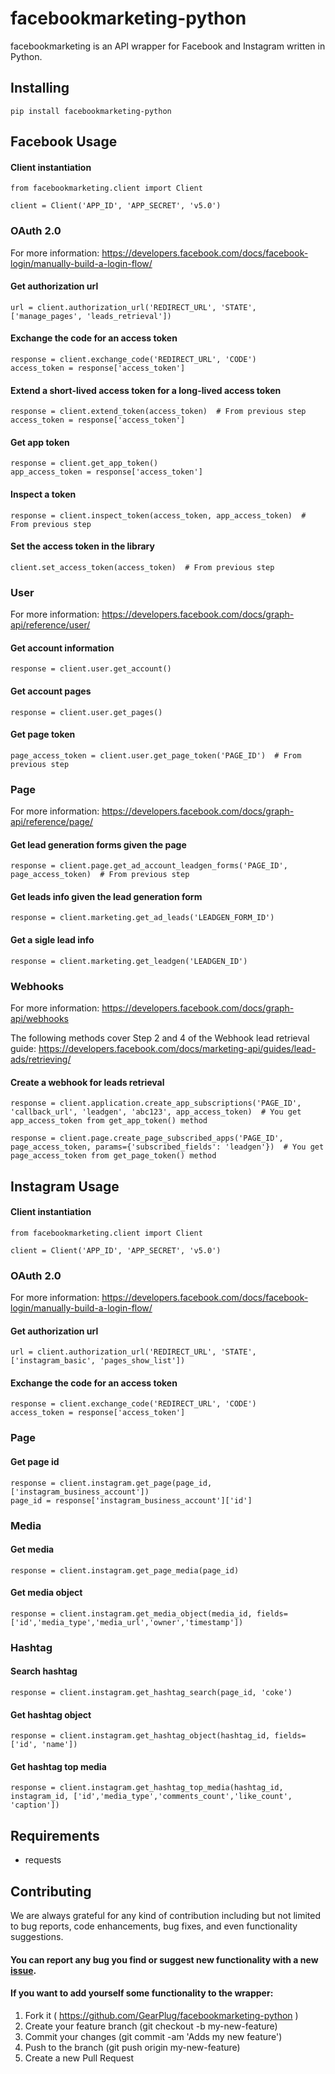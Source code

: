 # facebookmarketing-python

facebookmarketing is an API wrapper for Facebook and Instagram written in Python.

## Installing
```
pip install facebookmarketing-python
```

## Facebook Usage

#### Client instantiation
```
from facebookmarketing.client import Client

client = Client('APP_ID', 'APP_SECRET', 'v5.0')
```

### OAuth 2.0

For more information: https://developers.facebook.com/docs/facebook-login/manually-build-a-login-flow/

#### Get authorization url
```
url = client.authorization_url('REDIRECT_URL', 'STATE', ['manage_pages', 'leads_retrieval'])
```

#### Exchange the code for an access token
```
response = client.exchange_code('REDIRECT_URL', 'CODE')
access_token = response['access_token']
```

#### Extend a short-lived access token for a long-lived access token
```
response = client.extend_token(access_token)  # From previous step
access_token = response['access_token']
```

#### Get app token
```
response = client.get_app_token()
app_access_token = response['access_token']
```

#### Inspect a token
```
response = client.inspect_token(access_token, app_access_token)  # From previous step
```

#### Set the access token in the library
```
client.set_access_token(access_token)  # From previous step
```

### User

For more information: https://developers.facebook.com/docs/graph-api/reference/user/

#### Get account information
```
response = client.user.get_account()
```

#### Get account pages
```
response = client.user.get_pages()
```

#### Get page token
```
page_access_token = client.user.get_page_token('PAGE_ID')  # From previous step
```

### Page

For more information: https://developers.facebook.com/docs/graph-api/reference/page/

#### Get lead generation forms given the page
```
response = client.page.get_ad_account_leadgen_forms('PAGE_ID', page_access_token)  # From previous step
```

#### Get leads info given the lead generation form
```
response = client.marketing.get_ad_leads('LEADGEN_FORM_ID')
```

#### Get a sigle lead info
```
response = client.marketing.get_leadgen('LEADGEN_ID')
```

### Webhooks

For more information: https://developers.facebook.com/docs/graph-api/webhooks

The following methods cover Step 2 and 4 of the Webhook lead retrieval guide: https://developers.facebook.com/docs/marketing-api/guides/lead-ads/retrieving/

#### Create a webhook for leads retrieval
```
response = client.application.create_app_subscriptions('PAGE_ID', 'callback_url', 'leadgen', 'abc123', app_access_token)  # You get app_access_token from get_app_token() method

response = client.page.create_page_subscribed_apps('PAGE_ID', page_access_token, params={'subscribed_fields': 'leadgen'})  # You get page_access_token from get_page_token() method
```

## Instagram Usage

#### Client instantiation
```
from facebookmarketing.client import Client

client = Client('APP_ID', 'APP_SECRET', 'v5.0')
```

### OAuth 2.0

For more information: https://developers.facebook.com/docs/facebook-login/manually-build-a-login-flow/

#### Get authorization url
```
url = client.authorization_url('REDIRECT_URL', 'STATE', ['instagram_basic', 'pages_show_list'])
```

#### Exchange the code for an access token
```
response = client.exchange_code('REDIRECT_URL', 'CODE')
access_token = response['access_token']
```

### Page

#### Get page id
```
response = client.instagram.get_page(page_id, ['instagram_business_account'])
page_id = response['instagram_business_account']['id']
```

### Media

#### Get media
```
response = client.instagram.get_page_media(page_id)
```

#### Get media object
```
response = client.instagram.get_media_object(media_id, fields=['id','media_type','media_url','owner','timestamp'])
```

### Hashtag

#### Search hashtag
```
response = client.instagram.get_hashtag_search(page_id, 'coke')
```

#### Get hashtag object
```
response = client.instagram.get_hashtag_object(hashtag_id, fields=['id', 'name']) 
```

#### Get hashtag top media
```
response = client.instagram.get_hashtag_top_media(hashtag_id, instagram_id, ['id','media_type','comments_count','like_count', 'caption'])
```

## Requirements
- requests

## Contributing
We are always grateful for any kind of contribution including but not limited to bug reports, code enhancements, bug fixes, and even functionality suggestions.

#### You can report any bug you find or suggest new functionality with a new [issue](https://github.com/GearPlug/facebookmarketing-python/issues).

#### If you want to add yourself some functionality to the wrapper:
1. Fork it ( https://github.com/GearPlug/facebookmarketing-python )
2. Create your feature branch (git checkout -b my-new-feature)
3. Commit your changes (git commit -am 'Adds my new feature')
4. Push to the branch (git push origin my-new-feature)
5. Create a new Pull Request
